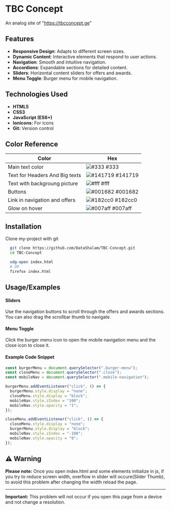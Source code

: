 
# TBC Concept

An analog site of "https://tbcconcept.ge" 


## Features

- **Responsive Design**: Adapts to different screen sizes.
- **Dynamic Content**: Interactive elements that respond to user actions.
- **Navigation**: Smooth and intuitive navigation.
- **Accordions**: Expandable sections for detailed content.
- **Sliders**: Horizontal content sliders for offers and awards.
- **Menu Toggle**: Burger menu for mobile navigation.



## Technologies Used

 - **HTML5**
 - **CSS3**
 - **JavaScript (ES6+)**
 - **Ionicons:** For icons
 - **Git:** Version control

 ## Color Reference

| Color             | Hex                                                                |
| ----------------- | ------------------------------------------------------------------ |
| Main text color | ![#333](https://via.placeholder.com/10/333?text=+) #333 |
| Text for Headers And Big texts | ![#141719](https://via.placeholder.com/10/141719?text=+) #141719 |
| Text with backgroung picture | ![#fff](https://via.placeholder.com/10/fff?text=+) #fff |
| Buttons | ![#001682](https://via.placeholder.com/10/001682?text=+) #001682 |
| Link in navigation and offers | ![#182cc0](https://via.placeholder.com/10/182cc0?text=+) #182cc0 |
| Glow on hover | ![#007aff](https://via.placeholder.com/10/007aff?text=+) #007aff |



## Installation

Clone my-project with git

```bash
  git clone https://github.com/DataShalam/TBC-Concept.git
  cd TBC-Concept

  xdg-open index.html
  # OR
  firefox index.html
```
    
## Usage/Examples



#### Sliders
Use the navigation buttons to scroll through the offers and awards sections. You can also drag the scrollbar thumb to navigate.

#### Menu Toggle

Click the burger menu icon to open the mobile navigation menu and the close icon to close it.

#### Example Code Snippet

```javascript
const burgerMenu = document.querySelector(".burger-menu");
const closeMenu = document.querySelector(".close");
const mobileNav = document.querySelector(".mobile-navigation");

burgerMenu.addEventListener("click", () => {
  burgerMenu.style.display = "none";
  closeMenu.style.display = "block";
  mobileNav.style.zIndex = "100";
  mobileNav.style.opacity = "1";
});

closeMenu.addEventListener("click", () => {
  closeMenu.style.display = "none";
  burgerMenu.style.display = "block";
  mobileNav.style.zIndex = "-100";
  mobileNav.style.opacity = "0";
});
```

## ⚠️ Warning

**Please note:** Once you open index.html and some elements initialize in js, if you try to reduce screen width, overflow in slider will occure(Slider Thumb), to avoid this problem after changing the width reload the page.

---

**Important:** This problem will not occur if you open this page from a device and not change a resolution.

